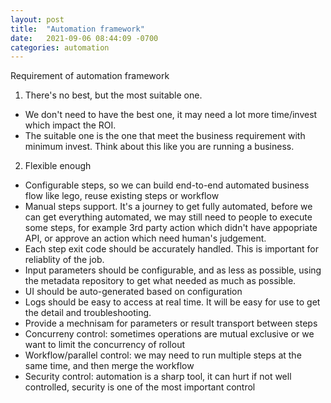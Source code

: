 ```yaml
---
layout: post
title:  "Automation framework"
date:   2021-09-06 08:44:09 -0700
categories: automation
---
```

Requirement of automation framework
1. There's no best, but the most suitable one. 
- We don't need to have the best one, it may need a lot more time/invest which impact the ROI.
- The suitable one is the one that meet the business requirement with minimum invest. Think about this like you are running a business.

2. Flexible enough
- Configurable steps, so we can build end-to-end automated business flow like lego, reuse existing steps or workflow
- Manual steps support. It's a journey to get fully automated, before we can get everything automated, we may still need to people to execute some steps, for example 3rd party action which didn't have appopriate API, or approve an action which need human's judgement.
- Each step exit code should be accurately handled. This is important for reliablity of the job.
- Input parameters should be configurable, and as less as possible, using the metadata repository to get what needed as much as possible.
- UI should be auto-generated based on configuration
- Logs should be easy to access at real time. It will be easy for use to get the detail and troubleshooting.
- Provide a mechnisam for parameters or result transport between steps 
- Concurreny control: sometimes operations are mutual exclusive or we want to limit the concurrency of rollout
- Workflow/parallel control: we may need to run multiple steps at the same time, and then merge the workflow
- Security control: automation is a sharp tool, it can hurt if not well controlled, security is one of the most important control

